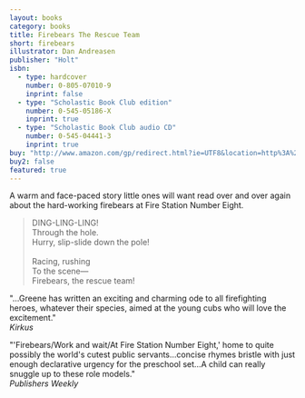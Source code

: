 ```yaml
---
layout: books
category: books
title: Firebears The Rescue Team
short: firebears
illustrator: Dan Andreasen
publisher: "Holt"
isbn:
  - type: hardcover
    number: 0-805-07010-9
    inprint: false
  - type: "Scholastic Book Club edition"
    number: 0-545-05186-X
    inprint: true
  - type: "Scholastic Book Club audio CD"
    number: 0-545-04441-3
    inprint: true
buy: "http://www.amazon.com/gp/redirect.html?ie=UTF8&location=http%3A%2F%2Fwww.amazon.com%2FFirebears-Rescue-Rhonda-Gowler-Greene%2Fdp%2F0805070109%3Fie%3DUTF8%26s%3Dbooks%26qid%3D1207816816%26sr%3D8-20&tag=rhondgowlegre-20&linkCode=ur2&camp=1789&creative=9325"
buy2: false
featured: true
---
```


A warm and face-paced story little ones will want read over and over again about the hard-working firebears at Fire Station Number Eight.

<blockquote class="excerpt"><p2 class="excerpt">
DING-LING-LING! <br />
Through the hole. <br />
Hurry, slip-slide down the pole!
<br /><br />
Racing, rushing <br />
To the scene— <br />
Firebears, the rescue team!
</p2></blockquote>

"…Greene has written an exciting and charming ode to all firefighting heroes, whatever their species, aimed at the young cubs who will love the excitement."  
_Kirkus_

"'Firebears/Work and wait/At Fire Station Number Eight,' home to quite possibly the world's cutest public servants…concise rhymes bristle with just enough declarative urgency for the preschool set…A child can really snuggle up to these role models."  
_Publishers Weekly_